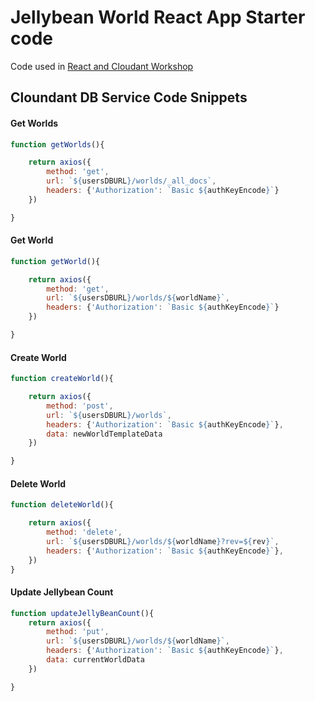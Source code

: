 # Jellybean World React App Starter code

Code used in [React and Cloudant Workshop](https://github.com/bradstondevcode/React-and-Databasing-Basics-of-Cloudant-Workshop)

## Cloundant DB Service Code Snippets


#### Get Worlds

```javascript
function getWorlds(){

	return axios({
		method: 'get',
		url: `${usersDBURL}/worlds/_all_docs`,
		headers: {'Authorization': `Basic ${authKeyEncode}`}
	})

}
```

#### Get World

```javascript
function getWorld(){

	return axios({
		method: 'get',
		url: `${usersDBURL}/worlds/${worldName}`,
		headers: {'Authorization': `Basic ${authKeyEncode}`}
	})

}
```

#### Create World

```javascript
function createWorld(){

	return axios({
		method: 'post',
		url: `${usersDBURL}/worlds`,
		headers: {'Authorization': `Basic ${authKeyEncode}`},
		data: newWorldTemplateData
	})

}
```


#### Delete World

```javascript
function deleteWorld(){

	return axios({
		method: 'delete',
		url: `${usersDBURL}/worlds/${worldName}?rev=${rev}`,
		headers: {'Authorization': `Basic ${authKeyEncode}`},
	})
}
```


#### Update Jellybean Count

```javascript
function updateJellyBeanCount(){
	return axios({
		method: 'put',
		url: `${usersDBURL}/worlds/${worldName}`,
		headers: {'Authorization': `Basic ${authKeyEncode}`},
		data: currentWorldData
	})

}
```
